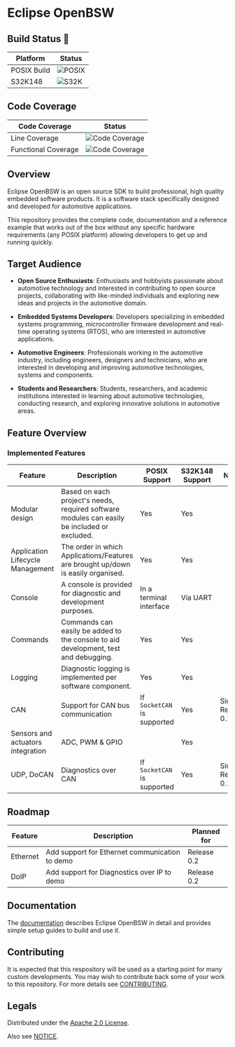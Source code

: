 # Eclipse OpenBSW

<!-- ![Build](https://github.com/eclipse-openbsw/openbsw/actions/workflows/build.yml/badge.svg) -->

## Build Status 🚀

| Platform       | Status                                                                 |
|----------------|------------------------------------------------------------------------|
| POSIX Build | ![POSIX](https://github.com/eclipse-openbsw/openbsw/actions/workflows/build.yml/badge.svg?branch=main&event=push&matrix.platform=posix) |
| S32K148     | ![S32K](https://github.com/eclipse-openbsw/openbsw/actions/workflows/build.yml/badge.svg?branch=main&event=push&matrix.platform=s32k148) |

## Code Coverage 

| Code Coverage       | Status                                                            |         
|---------------------|-------------------------------------------------------------------| 
| Line Coverage       | ![Code Coverage](https://raw.githubusercontent.com/esrlabs/openbsw/gh-pages/badge-lines.svg)           |
| Functional Coverage | ![Code Coverage](https://raw.githubusercontent.com/esrlabs/openbsw/gh-pages/badge-functions.svg)                 |



<!-- ![Code coverage](https://github.com/eclipse-openbsw/openbsw/actions/workflows/code-coverage.yml/badge.svg) -->


## Overview

Eclipse OpenBSW is an open source SDK to build professional, high quality embedded software products. 
It is a software stack specifically designed and developed for automotive applications.

This repository provides the complete code, documentation and a reference example
that works out of the box without any specific hardware requirements (any POSIX platform)
allowing developers to get up and running quickly.

## Target Audience

* **Open Source Enthusiasts**: Enthusiasts and hobbyists passionate about automotive technology
  and interested in contributing to open source projects, collaborating with like-minded
  individuals and exploring new ideas and projects in the automotive domain.

* **Embedded Systems Developers**: Developers specializing in embedded systems programming,
  microcontroller firmware development and real-time operating systems (RTOS), who are interested
  in automotive applications.

* **Automotive Engineers**: Professionals working in the automotive industry, including engineers,
  designers and technicians, who are interested in developing and improving automotive
  technologies, systems and components.

* **Students and Researchers**: Students, researchers, and academic institutions interested in
  learning about automotive technologies, conducting research, and exploring innovative solutions
  in automotive areas.

## Feature Overview

### Implemented Features

| Feature | Description | POSIX Support | S32K148 Support | New? |
| --- | --- | --- | --- | --- |
| Modular design | Based on each project's needs, required software modules can easily be included or excluded. | Yes | Yes | |
| Application Lifecycle Management | The order in which Applications/Features are brought up/down is easily organised. | Yes | Yes | |
| Console | A console is provided for diagnostic and development purposes. | In a terminal interface | Via UART | |
| Commands | Commands can easily be added to the console to aid development, test and debugging. | Yes | Yes | |
| Logging | Diagnostic logging is implemented per software component. | Yes | Yes | |
| CAN | Support for CAN bus communication | If ``SocketCAN`` is supported | Yes | Since Release 0.1 |
| Sensors and actuators integration | ADC, PWM & GPIO | | Yes | |
| UDP, DoCAN | Diagnostics over CAN | If ``SocketCAN`` is supported | Yes | Since Release 0.1 |

## Roadmap

| Feature | Description | Planned for |
| --- | --- | --- |
| Ethernet | Add support for Ethernet communication to demo | Release 0.2 |
| DoIP | Add support for Diagnostics over IP to demo | Release 0.2 |

## Documentation

The [documentation](https://eclipse-openbsw.github.io/openbsw)
describes Eclipse OpenBSW in detail and provides simple setup guides to build and use it.

## Contributing

It is expected that this respository will be used as a starting point for many custom developments.
You may wish to contribute back some of your work to this repository.
For more details see [CONTRIBUTING](CONTRIBUTING.md).

## Legals

Distributed under the [Apache 2.0 License](LICENSE).

Also see [NOTICE](NOTICE.md).
